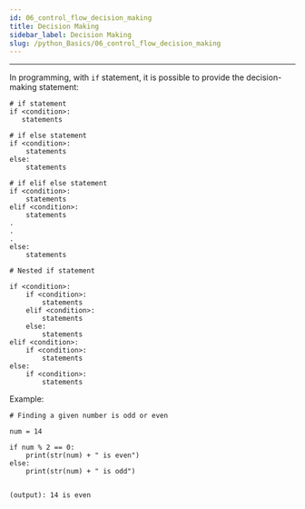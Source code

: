 ```yaml
---
id: 06_control_flow_decision_making
title: Decision Making
sidebar_label: Decision Making
slug: /python_Basics/06_control_flow_decision_making
---
```


---

In programming, with `if` statement, it is possible to provide the decision-making statement:

```
# if statement
if <condition>:
   statements

# if else statement  
if <condition>:
    statements
else:
    statements

# if elif else statement
if <condition>:
    statements
elif <condition>:
    statements
.
.
.
else:
    statements

# Nested if statement

if <condition>:
    if <condition>:
        statements
    elif <condition>:
        statements
    else:
        statements
elif <condition>:
    if <condition>:
        statements
else:
    if <condition>:
        statements
```

Example:

```
# Finding a given number is odd or even

num = 14

if num % 2 == 0:
    print(str(num) + " is even")
else:
    print(str(num) + " is odd")


(output): 14 is even
```
